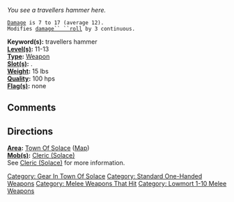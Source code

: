 *You see a travellers hammer here.*

[`Damage`](Melee_Weapon_Values "wikilink")` is 7 to 17 (average 12).`  
`Modifies `[`damage`` ``roll`](Damage_Roll "wikilink")` by 3 continuous.`

**Keyword(s):** travellers hammer  
**[Level(s)](Object_Level "wikilink"):** 11-13  
**[Type](:Category:_Object_Types "wikilink"):**
[Weapon](:Category:_Melee_Weapons "wikilink")  
**[Slot(s)](Object_Slots "wikilink"):** <wielded>.  
**[Weight](Object_Weight "wikilink"):** 15 lbs  
**[Quality](Object_Quality "wikilink"):** 100 hps  
**[Flag(s)](:Category:_Object_Flags "wikilink"):** none  

## Comments

## Directions

**[Area](:Category:_Areas "wikilink"):** [Town Of
Solace](:Category:_Town_Of_Solace "wikilink")
([Map](Town_Of_Solace_Map "wikilink"))  
**[Mob(s)](:Category:_Mobs "wikilink"):** [Cleric
(Solace)](Cleric_(Solace) "wikilink")  
See [Cleric (Solace)](Cleric_(Solace) "wikilink") for more information.

[Category: Gear In Town Of
Solace](Category:_Gear_In_Town_Of_Solace "wikilink") [Category: Standard
One-Handed Weapons](Category:_Standard_One-Handed_Weapons "wikilink")
[Category: Melee Weapons That
Hit](Category:_Melee_Weapons_That_Hit "wikilink") [Category: Lowmort
1-10 Melee Weapons](Category:_Lowmort_1-10_Melee_Weapons "wikilink")
